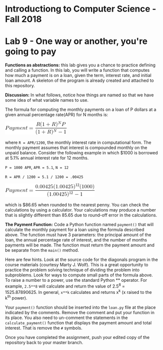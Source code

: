 # Introductiong to Computer Science - Fall 2018

# Lab 9 - One way or another, you're going to pay

**Functions as abstractions:** this lab gives you a chance to practice defining and calling a function. In this lab, you will write a function that computes how much a payment is on a loan, given the term, interest rate, and initial loan amount. A skeleton of the program is already created and attached to this repository.

**Discussion:** In what follows, notice how things are named so that we have some idea of what variable names to use.

The formula for computing the monthly payments on a loan of P dollars at a given annual percentage rate(APR) for N months is:

![formula](img/pmt.gif)

where `R = APR/1200`, the monthly interest rate in computational form. The monthly payment assumes that interest is compounded monthly on the unpaid balance. Consider the following example in which $1000 is borrowed at 5.1% annual interest rate for 12 months.

`P = 1000 APR`, `APR = 5.1`, `N = 12`

`R = APR / 1200 = 5.1 / 1200 = .00425`

![example](img/ex.gif)

which is $86.65 when rounded to the nearest penny. You can check the calculations by using a calculator. Your calculations may produce a number that is slightly different than 85.65 due to round-off error in the calculations.

**The Payment Function:** Code a Python function named `payment()` that will calculate the monthly payment for a loan using the formula described above. The function must have 3 parameters: the principal amount of the loan, the annual percentage rate of interest, and the number of months payments will be made. The function must return the payment amount and be separate from the `main()` method.

Here are few hints. Look at the source code for the diagonals program in the course materials (courtesy Marty J. Wolf). This is a great opportunity to practice the problem solving technique of dividing the problem into subproblems. Look for ways to compute small parts of the formula above. To raise a number to a power, use the standard Python \*\* operator. For example, `2.5**8` will calculate and return the value of 2.5<sup>8</sup> = 1525.87890625. In general, `x**k` calculates and returns x<sup>k</sup> (x raised to the k<sup>th</sup> power).

Your `payment()` function should be inserted into the `loan.py` file at the place indicated by the comments. Remove the comment and put your function in its place. You also need to un-comment the statements in the `calculate_payment()` function that displays the payment amount and total interest. That is remove the `#` symbols.

Once you have completed the assignment, push your edited copy of the repository back to your master branch.
